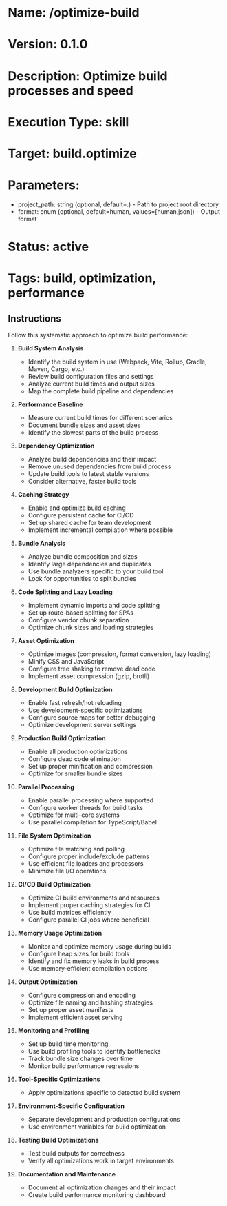 # Name: /optimize-build
# Version: 0.1.0
# Description: Optimize build processes and speed

# Execution Type: skill
# Target: build.optimize

# Parameters:
- project_path: string (optional, default=.) - Path to project root directory
- format: enum (optional, default=human, values=[human,json]) - Output format

# Status: active

# Tags: build, optimization, performance

## Instructions

Follow this systematic approach to optimize build performance:

1. **Build System Analysis**
   - Identify the build system in use (Webpack, Vite, Rollup, Gradle, Maven, Cargo, etc.)
   - Review build configuration files and settings
   - Analyze current build times and output sizes
   - Map the complete build pipeline and dependencies

2. **Performance Baseline**
   - Measure current build times for different scenarios
   - Document bundle sizes and asset sizes
   - Identify the slowest parts of the build process

3. **Dependency Optimization**
   - Analyze build dependencies and their impact
   - Remove unused dependencies from build process
   - Update build tools to latest stable versions
   - Consider alternative, faster build tools

4. **Caching Strategy**
   - Enable and optimize build caching
   - Configure persistent cache for CI/CD
   - Set up shared cache for team development
   - Implement incremental compilation where possible

5. **Bundle Analysis**
   - Analyze bundle composition and sizes
   - Identify large dependencies and duplicates
   - Use bundle analyzers specific to your build tool
   - Look for opportunities to split bundles

6. **Code Splitting and Lazy Loading**
   - Implement dynamic imports and code splitting
   - Set up route-based splitting for SPAs
   - Configure vendor chunk separation
   - Optimize chunk sizes and loading strategies

7. **Asset Optimization**
   - Optimize images (compression, format conversion, lazy loading)
   - Minify CSS and JavaScript
   - Configure tree shaking to remove dead code
   - Implement asset compression (gzip, brotli)

8. **Development Build Optimization**
   - Enable fast refresh/hot reloading
   - Use development-specific optimizations
   - Configure source maps for better debugging
   - Optimize development server settings

9. **Production Build Optimization**
   - Enable all production optimizations
   - Configure dead code elimination
   - Set up proper minification and compression
   - Optimize for smaller bundle sizes

10. **Parallel Processing**
    - Enable parallel processing where supported
    - Configure worker threads for build tasks
    - Optimize for multi-core systems
    - Use parallel compilation for TypeScript/Babel

11. **File System Optimization**
    - Optimize file watching and polling
    - Configure proper include/exclude patterns
    - Use efficient file loaders and processors
    - Minimize file I/O operations

12. **CI/CD Build Optimization**
    - Optimize CI build environments and resources
    - Implement proper caching strategies for CI
    - Use build matrices efficiently
    - Configure parallel CI jobs where beneficial

13. **Memory Usage Optimization**
    - Monitor and optimize memory usage during builds
    - Configure heap sizes for build tools
    - Identify and fix memory leaks in build process
    - Use memory-efficient compilation options

14. **Output Optimization**
    - Configure compression and encoding
    - Optimize file naming and hashing strategies
    - Set up proper asset manifests
    - Implement efficient asset serving

15. **Monitoring and Profiling**
    - Set up build time monitoring
    - Use build profiling tools to identify bottlenecks
    - Track bundle size changes over time
    - Monitor build performance regressions

16. **Tool-Specific Optimizations**
    - Apply optimizations specific to detected build system

17. **Environment-Specific Configuration**
    - Separate development and production configurations
    - Use environment variables for build optimization

18. **Testing Build Optimizations**
    - Test build outputs for correctness
    - Verify all optimizations work in target environments

19. **Documentation and Maintenance**
    - Document all optimization changes and their impact
    - Create build performance monitoring dashboard
